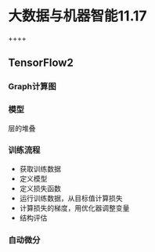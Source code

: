 # 大数据与机器智能11.17

++++

##  TensorFlow2

### Graph计算图

### 模型
层的堆叠
### 训练流程
+ 获取训练数据
+ 定义模型
+ 定义损失函数
+ 运行训练数据，从目标值计算损失
+ 计算损失的梯度，用优化器调整变量
+ 结构评估
### 自动微分
